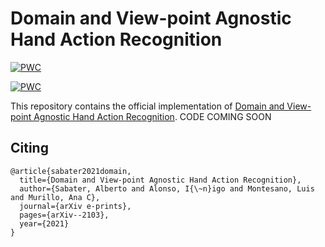 # Domain and View-point Agnostic Hand Action Recognition

[![PWC](https://img.shields.io/endpoint.svg?url=https://paperswithcode.com/badge/domain-and-view-point-agnostic-hand-action/skeleton-based-action-recognition-on-first)](https://paperswithcode.com/sota/skeleton-based-action-recognition-on-first?p=domain-and-view-point-agnostic-hand-action)

[![PWC](https://img.shields.io/endpoint.svg?url=https://paperswithcode.com/badge/domain-and-view-point-agnostic-hand-action/skeleton-based-action-recognition-on-shrec)](https://paperswithcode.com/sota/skeleton-based-action-recognition-on-shrec?p=domain-and-view-point-agnostic-hand-action)

This repository contains the official implementation of [Domain and View-point Agnostic Hand Action Recognition](https://arxiv.org/abs/2103.02303). CODE COMING SOON

## Citing

```
@article{sabater2021domain,
  title={Domain and View-point Agnostic Hand Action Recognition},
  author={Sabater, Alberto and Alonso, I{\~n}igo and Montesano, Luis and Murillo, Ana C},
  journal={arXiv e-prints},
  pages={arXiv--2103},
  year={2021}
}
```

